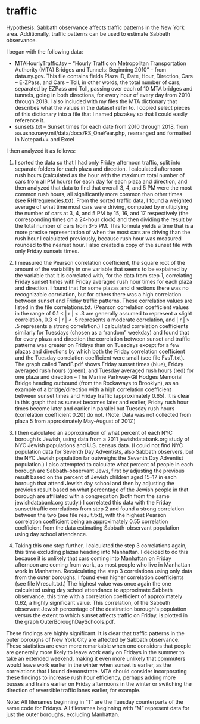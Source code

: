 # traffic

Hypothesis: Sabbath observance affects traffic patterns in the New York area. Additionally, traffic patterns can be used to estimate Sabbath observance.

I began with the following data:

- MTAHourlyTraffic.tsv – “Hourly Traffic on Metropolitan Transportation Authority (MTA) Bridges and Tunnels: Beginning 2010” – from data.ny.gov. This file contains fields Plaza ID, Date, Hour, Direction, Cars – E-ZPass, and Cars – Toll, in other words, the total number of cars, separated by EZPass and Toll, passing over each of 10 MTA bridges and tunnels, going in both directions, for every hour of every day from 2010 through 2018. I also included with my files the MTA dictionary that describes what the values in the dataset refer to. I copied select pieces of this dictionary into a file that I named plazakey so that I could easily reference it.
- sunsets.txt – Sunset times for each date from 2010 through 2018, from aa.usno.navy.mil/data/docs/RS_OneYear.php, rearranged and formatted in Notepad++ and Excel

I then analyzed it as follows:

1. I sorted the data so that I had only Friday afternoon traffic, split into separate folders for each plaza and direction. I calculated afternoon rush hours (calculated as the hour with the maximum total number of cars from all PM hours) for each day for each plaza and direction, and then analyzed that data to find that overall 3, 4, and 5 PM were the most common rush hours, all significantly more common than other times (see RHfrequencies.txt). From the sorted traffic data, I found a weighted average of what time most cars were driving, computed by multiplying the number of cars at 3, 4, and 5 PM by 15, 16, and 17 respectively (the corresponding times on a 24-hour clock) and then dividing the result by the total number of cars from 3-5 PM. This formula yields a time that is a more precise representation of when the most cars are driving than the rush hour I calculated previously, because rush hour was measured rounded to the nearest hour. I also created a copy of the sunset file with only Friday sunsets times.

2. I measured the Pearson correlation coefficient, the square root of the amount of the variability in one variable that seems to be explained by the variable that it is correlated with, for the data from step 1, correlating Friday sunset times with Friday averaged rush hour times for each plaza and direction. I found that for some plazas and directions there was no recognizable correlation, but for others there was a high correlation between sunset and Friday traffic patterns. These correlation values are listed in the file correlations.txt. (Pearson correlation coefficient values in the range of 0.1 < | r | < .3 are generally assumed to represent a slight correlation, 0.3 < | r | < .5 represents a moderate correlation, and | r | > .5 represents a strong correlation.) I calculated correlation coefficients similarly for Tuesdays (chosen as a “random” weekday) and found that for every plaza and direction the correlation between sunset and traffic patterns was greater on Fridays than on Tuesdays except for a few plazas and directions by which both the Friday correlation coefficient and the Tuesday correlation coefficient were small (see file FvsT.txt). The graph called TandF.pdf shows Friday sunset times (blue), Friday averaged rush hours (green), and Tuesday averaged rush hours (red) for one plaza and direction – The Marine Parkway-Gil Hodges Memorial Bridge heading outbound (from the Rockaways to Brooklyn), as an example of a bridge/direction with a high correlation coefficient between sunset times and Friday traffic (approximately 0.65). It is clear in this graph that as sunset becomes later and earlier, Friday rush hour times become later and earlier in parallel but Tuesday rush hours (correlation coefficient 0.20) do not. (Note: Data was not collected from plaza 5 from approximately May-August of 2017.)

3. I then calculated an approximation of what percent of each NYC borough is Jewish, using data from a 2011 jewishdatabank.org study of NYC Jewish populations and U.S. census data. (I could not find NYC population data for Seventh Day Adventists, also Sabbath observers, but the NYC Jewish population far outweighs the Seventh Day Adventist population.) I also attempted to calculate what percent of people in each borough are Sabbath-observant Jews, first by adjusting the previous result based on the percent of Jewish children aged 15-17 in each borough that attend Jewish day school and then by adjusting the previous result based on what percentage of the Jewish people in that borough are affiliated with a congregation (both from the same jewishdatabank.org study.) I correlated this data with the Friday sunset/traffic correlations from step 2 and found a strong correlation between the two (see file result.txt), with the highest Pearson correlation coefficient being an approximately 0.55 correlation coefficient from the data estimating Sabbath-observant population using day school attendance.

4. Taking this one step further, I calculated the step 3 correlations again, this time excluding plazas heading into Manhattan. I decided to do this because it is unlikely that cars coming into Manhattan on Friday afternoon are coming from work, as most people who live in Manhattan work in Manhattan. Recalculating the step 3 correlations using only data from the outer boroughs, I found even higher correlation coefficients (see file Mresult.txt.) The highest value was once again the one calculated using day school attendance to approximate Sabbath observance, this time with a correlation coefficient of approximately 0.62, a highly significant value. This correlation, of the Sabbath observant Jewish percentage of the destination borough's population versus the extent to which sunset affects traffic on Friday, is plotted in the graph OuterBoroughDaySchools.pdf.

These findings are highly significant. It is clear that traffic patterns in the outer boroughs of New York City are affected by Sabbath observance. These statistics are even more remarkable when one considers that people are generally more likely to leave work early on Fridays in the summer to take an extended weekend, making it even more unlikely that commuters would leave work earlier in the winter when sunset is earlier, as the correlations that I found demonstrate.
MTA should consider incorporating these findings to increase rush hour efficiency, perhaps adding more busses and trains earlier on Friday afternoons in the winter or switching the direction of reversible traffic lanes earlier, for example.

Note: All filenames beginning in “T” are the Tuesday counterparts of the same code for Fridays. All filenames beginning with “M” represent data for just the outer boroughs, excluding Manhattan.
